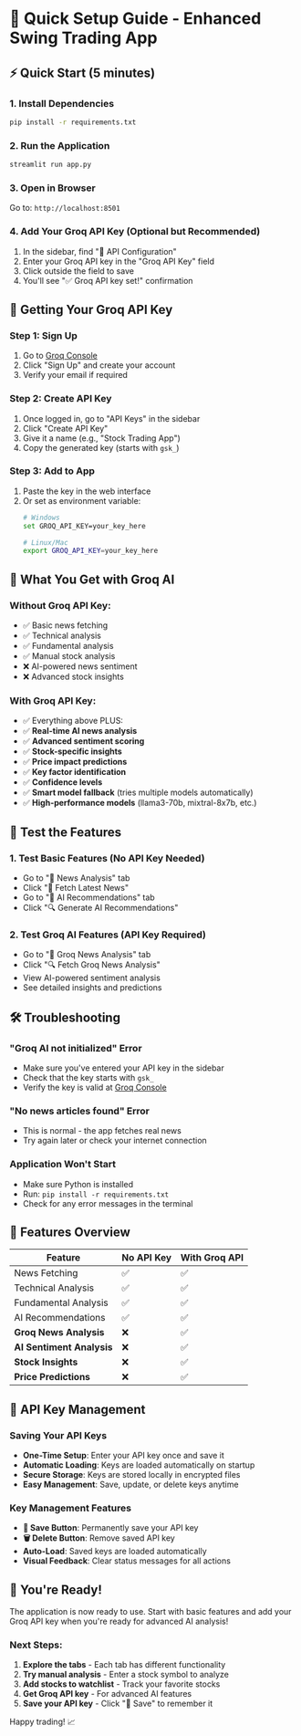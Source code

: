# 🚀 Quick Setup Guide - Enhanced Swing Trading App

## ⚡ Quick Start (5 minutes)

### 1. Install Dependencies
```bash
pip install -r requirements.txt
```

### 2. Run the Application
```bash
streamlit run app.py
```

### 3. Open in Browser
Go to: `http://localhost:8501`

### 4. Add Your Groq API Key (Optional but Recommended)
1. In the sidebar, find "🔑 API Configuration"
2. Enter your Groq API key in the "Groq API Key" field
3. Click outside the field to save
4. You'll see "✅ Groq API key set!" confirmation

## 🔑 Getting Your Groq API Key

### Step 1: Sign Up
1. Go to [Groq Console](https://console.groq.com/)
2. Click "Sign Up" and create your account
3. Verify your email if required

### Step 2: Create API Key
1. Once logged in, go to "API Keys" in the sidebar
2. Click "Create API Key"
3. Give it a name (e.g., "Stock Trading App")
4. Copy the generated key (starts with `gsk_`)

### Step 3: Add to App
1. Paste the key in the web interface
2. Or set as environment variable:
   ```bash
   # Windows
   set GROQ_API_KEY=your_key_here
   
   # Linux/Mac
   export GROQ_API_KEY=your_key_here
   ```

## 🎯 What You Get with Groq AI

### Without Groq API Key:
- ✅ Basic news fetching
- ✅ Technical analysis
- ✅ Fundamental analysis
- ✅ Manual stock analysis
- ❌ AI-powered news sentiment
- ❌ Advanced stock insights

### With Groq API Key:
- ✅ Everything above PLUS:
- ✅ **Real-time AI news analysis**
- ✅ **Advanced sentiment scoring**
- ✅ **Stock-specific insights**
- ✅ **Price impact predictions**
- ✅ **Key factor identification**
- ✅ **Confidence levels**
- ✅ **Smart model fallback** (tries multiple models automatically)
- ✅ **High-performance models** (llama3-70b, mixtral-8x7b, etc.)

## 🧪 Test the Features

### 1. Test Basic Features (No API Key Needed)
- Go to "📰 News Analysis" tab
- Click "📰 Fetch Latest News"
- Go to "🎯 AI Recommendations" tab
- Click "🔍 Generate AI Recommendations"

### 2. Test Groq AI Features (API Key Required)
- Go to "🤖 Groq News Analysis" tab
- Click "🔍 Fetch Groq News Analysis"
- View AI-powered sentiment analysis
- See detailed insights and predictions

## 🛠️ Troubleshooting

### "Groq AI not initialized" Error
- Make sure you've entered your API key in the sidebar
- Check that the key starts with `gsk_`
- Verify the key is valid at [Groq Console](https://console.groq.com/)

### "No news articles found" Error
- This is normal - the app fetches real news
- Try again later or check your internet connection

### Application Won't Start
- Make sure Python is installed
- Run: `pip install -r requirements.txt`
- Check for any error messages in the terminal

## 📱 Features Overview

| Feature | No API Key | With Groq API |
|---------|------------|---------------|
| News Fetching | ✅ | ✅ |
| Technical Analysis | ✅ | ✅ |
| Fundamental Analysis | ✅ | ✅ |
| AI Recommendations | ✅ | ✅ |
| **Groq News Analysis** | ❌ | ✅ |
| **AI Sentiment Analysis** | ❌ | ✅ |
| **Stock Insights** | ❌ | ✅ |
| **Price Predictions** | ❌ | ✅ |

## 💾 API Key Management

### Saving Your API Keys
- **One-Time Setup**: Enter your API key once and save it
- **Automatic Loading**: Keys are loaded automatically on startup
- **Secure Storage**: Keys are stored locally in encrypted files
- **Easy Management**: Save, update, or delete keys anytime

### Key Management Features
- **💾 Save Button**: Permanently save your API key
- **🗑️ Delete Button**: Remove saved API key
- **Auto-Load**: Saved keys are loaded automatically
- **Visual Feedback**: Clear status messages for all actions

## 🎉 You're Ready!

The application is now ready to use. Start with basic features and add your Groq API key when you're ready for advanced AI analysis!

### Next Steps:
1. **Explore the tabs** - Each tab has different functionality
2. **Try manual analysis** - Enter a stock symbol to analyze
3. **Add stocks to watchlist** - Track your favorite stocks
4. **Get Groq API key** - For advanced AI features
5. **Save your API key** - Click "💾 Save" to remember it

Happy trading! 📈
